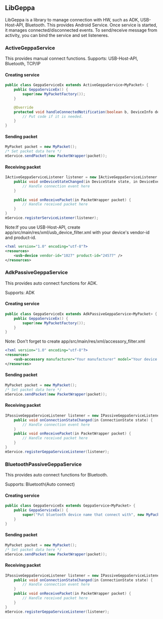 ## LibGeppa
LibGeppa is a library to manage connection with HW, such as ADK, USB-Host-API, Bluetooth.
This provides Android Service.
Once service is started, it manages connected/disconnected events.
To send/receive message from activity, you can bind the service and set listeneres.

### ActiveGeppaService
This provides manual connect functions.
Supports: USB-Host-API, Bluetooth, TCP/IP

#### Creating service
```java
public class GeppaServiceEx extends ActiveGeppaService<MyPacket> {
    public GeppaServiceEx() {
        super(new MyPacketFactory());
    }

    @Override
    protected void handleConnectedNotification(boolean b, DeviceInfo deviceInfo) {
        // Put code if it is needed.
    }
}
```
#### Sending packet
```java
MyPacket packet = new MyPacket();
/* Set packet data here */
mService.sendPacket(new PacketWrapper(packet));
```

#### Receiving packet
```java
IActiveGeppaServiceListener listener = new IActiveGeppaServiceListener.Stub() {
    public void onDeviceStateChanged(in DeviceState state, in DeviceEventCode code, in DeviceInfo deviceInfo) {
        // Handle connection event here
    }
    
    public void onReceivePacket(in PacketWrapper packet) {
        // Handle received packet here
    }
}
mService.registerServiceListener(listener);
```
Note:If you use USB-Host-API, create app/src/main/res/xml/usb_device_filter.xml with your device's vendor-id and product-id.
```xml
<?xml version="1.0" encoding="utf-8"?>
<resources>
    <usb-device vendor-id="1027" product-id="24577" />
</resources>
```


### AdkPassiveGeppaService
This provides auto connect functions for ADK.

Supports: ADK

#### Creating service
```java
public class GeppaServiceEx extends AdkPassiveGeppaService<MyPacket> {
    public GeppaServiceEx() {
        super(new MyPacketFactory());
    }
}
```
Note: Don't forget to create app/src/main/res/xml/accessory_filter.xml
```xml
<?xml version="1.0" encoding="utf-8"?>
<resources>
    <usb-accessory manufacturer="Your manufacturer" model="Your device model" version="1.0" />
</resources>
```

#### Sending packet
```java
MyPacket packet = new MyPacket();
/* Set packet data here */
mService.sendPacket(new PacketWrapper(packet));
```
#### Receiving packet
```java
IPassiveGeppaServiceListener listener = new IPassiveGeppaServiceListener.Stub() {
    public void onConnectionStateChanged(in ConnectionState state) {
        // Handle connection event here
    }
    public void onReceivePacket(in PacketWrapper packet) {
        // Handle received packet here
    }
}
mService.registerGeppaServiceListener(listener);
```

### BluetoothPassiveGeppaService
This provides auto connect functions for Bluetooth.

Supports: Bluetooth(Auto connect)

#### Creating service
```java
public class GeppaServiceEx extends GeppaService<MyPacket> {
    public GeppaServiceEx() {
        super("Put bluetooth device name that connect with", new MyPacketFactory());
    }
}
```

#### Sending packet
```java
MyPacket packet = new MyPacket();
/* Set packet data here */
mService.sendPacket(new PacketWrapper(packet));
```
#### Receiving packet
```java
IPassiveGeppaServiceListener listener = new IPassiveGeppaServiceListener.Stub() {
    public void onConnectionStateChanged(in ConnectionState state) {
        // Handle connection event here
    }
    public void onReceivePacket(in PacketWrapper packet) {
        // Handle received packet here
    }
}
mService.registerGeppaServiceListener(listener);
```
